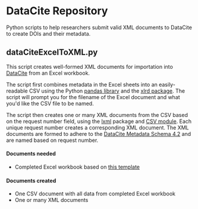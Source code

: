 # DataCite Repository

Python scripts to help researchers submit valid XML documents to DataCite to create DOIs and their metadata.  

## dataCiteExcelToXML.py
This script creates well-formed XML documents for importation into [DataCite](https://datacite.org/index.html) from an Excel workbook.

The script first combines metadata in the Excel sheets into an easily-readable CSV using the Python [pandas library](https://pandas.pydata.org/pandas-docs/stable/index.html) and the [xlrd package](https://pypi.org/project/xlrd/). The script will prompt you for the filename of the Excel document and what you'd like the CSV file to be named.

The script then creates one or many XML documents from the CSV based on the request number  field, using the [lxml](https://lxml.de/index.html) package and [CSV module](https://docs.python.org/3/library/csv.html#module-csv). Each unique request number creates a corresponding XML document. The XML documents are formed to adhere to the [DataCite Metadata Schema 4.2](https://schema.datacite.org/) and are named based on request number.

#### Documents needed
* Completed Excel workbook based on [this template]()

#### Documents created
* One CSV document with all data from completed Excel workbook
* One or many XML documents
